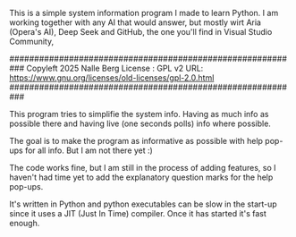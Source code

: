 This is a simple system information program I made to learn Python. I am working together with any AI that would answer, but mostly wirt Aria (Opera's AI), Deep Seek and GitHub, the one you'll find in Visual Studio Community,

###########################################################
Copyleft 2025 Nalle Berg
License : GPL v2
URL: https://www.gnu.org/licenses/old-licenses/gpl-2.0.html
###########################################################

This program tries to simplifie the system info. Having as much info as possible there and having live (one seconds polls) info where possible.

The goal is to make the program as informative as possible with help pop-ups for all info.
But I am not there yet :)

The code works fine, but I am still in the process of adding features, so I haven't had time yet to add the explanatory question marks for the help pop-ups.

It's written in Python and python executables can be slow in the start-up since it uses a JIT (Just In Time) compiler. Once it has started it's fast enough.

